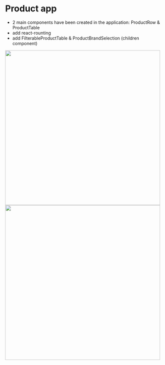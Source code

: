 # Product app
- 2 main components have been created in the application: ProductRow & ProductTable 
- add react-rounting
- add FilterableProductTable & ProductBrandSelection (children component)

<img src="https://github.com/BarhatovaIrina/marketplace-product/assets/99141220/0f2708df-2976-455c-b2c9-30f1d73fbbb5" width="500">
<img src="https://github.com/BarhatovaIrina/marketplace-product/assets/99141220/4dfc9a37-5636-484c-bbd3-87966658a151" width="500">
